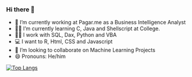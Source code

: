 ### Hi there 👋

- 🔭 I’m currently working at Pagar.me as a Business Intelligence Analyst
- 👨‍🎓 I’m currently learning C, Java and Shellscript at College.
- 👨‍🔧 I work with SQL, Dax, Python and VBA
- 💻 I want to R, Html, CSS and Javascript
- 👯 I’m looking to collaborate on Machine Learning Projects
- 😄 Pronouns: He/him

[![Top Langs](https://github-readme-stats.vercel.app/api/top-langs/?username=RodrigoCapuzzi)](https://github.com/RodrigoCapuzzi/github-readme-stats)


